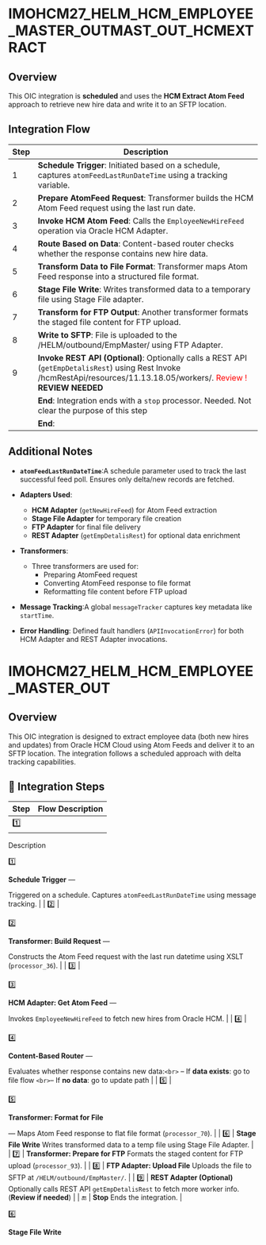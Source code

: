 # IMOHCM27_HELM_HCM_EMPLOYEE_MASTER_OUTMAST_OUT_HCMEXTRACT
## Overview
This OIC integration is **scheduled** and uses the **HCM Extract Atom Feed** approach to retrieve new hire data and write it to an SFTP location.

## Integration Flow
| Step  | Description                                                                                                                                        |
| ----- | -------------------------------------------------------------------------------------------------------------------------------------------------- |
| 1 | **Schedule Trigger**: Initiated based on a schedule, captures `atomFeedLastRunDateTime` using a tracking variable.       |
| 2 | **Prepare AtomFeed Request**: Transformer builds the HCM Atom Feed request using the last run date.                       |
| 3 | **Invoke HCM Atom Feed**: Calls the `EmployeeNewHireFeed` operation via Oracle HCM Adapter.                           |
| 4 | **Route Based on Data**: Content-based router checks whether the response contains new hire data.                         |
| 5 | **Transform Data to File Format**: Transformer maps Atom Feed response into a structured file format.                     |
| 6 | **Stage File Write**: Writes transformed data to a temporary file using Stage File adapter.                               |
| 7 | **Transform for FTP Output**: Another transformer formats the staged file content for FTP upload.                         |
| 8 | **Write to SFTP**: File is uploaded to the /HELM/outbound/EmpMaster/ using FTP Adapter.                                  |
| 9 | **Invoke REST API (Optional)**: Optionally calls a REST API (`getEmpDetalisRest`) using Rest Invoke /hcmRestApi/resources/11.13.18.05/workers/.  <font color='red'>Review !</font> **REVIEW NEEDED**
|    | **End**: Integration ends with a `stop` processor.   Needed. Not clear the purpose of this step</font>
|    | **End**:                                                                                      |

## Additional Notes

- **`atomFeedLastRunDateTime`**:A schedule parameter used to track the last successful feed poll. Ensures only delta/new records are fetched.
- **Adapters Used**:

  - **HCM Adapter** (`getNewHireFeed`) for Atom Feed extraction
  - **Stage File Adapter** for temporary file creation
  - **FTP Adapter** for final file delivery
  - **REST Adapter** (`getEmpDetalisRest`) for optional data enrichment
- **Transformers**:
  - Three transformers are used for:
    - Preparing AtomFeed request
    - Converting AtomFeed response to file format
    - Reformatting file content before FTP upload
- **Message Tracking**:A global `messageTracker` captures key metadata like `startTime`.
- **Error Handling**:
  Defined fault handlers (`APIInvocationError`) for both HCM Adapter and REST Adapter invocations.

# IMOHCM27_HELM_HCM_EMPLOYEE_MASTER_OUT
## Overview
This OIC integration is designed to extract employee data (both new hires and updates) from Oracle HCM Cloud using Atom Feeds and deliver it to an SFTP location. The integration follows a scheduled approach with delta tracking capabilities.

 ## 🧭 Integration Steps

| Step  | Flow Description                                                                                                                                                                      |
| ----- | -------------------------------------------------------------------------------------------------------------------------------------------------------------------------------------- |
| 1️⃣ | 

Description

1️⃣

**Schedule Trigger** — 

Triggered on a schedule. Captures `atomFeedLastRunDateTime` using message tracking.                                                                    |
| 2️⃣ | 

2️⃣

**Transformer: Build Request** — 

Constructs the Atom Feed request with the last run datetime using XSLT (`processor_36`).                                                     |
| 3️⃣ | 

3️⃣

**HCM Adapter: Get Atom Feed** — 

Invokes `EmployeeNewHireFeed` to fetch new hires from Oracle HCM.                                                                            |
| 4️⃣ | 

4️⃣

**Content-Based Router** — 

Evaluates whether response contains new data:`<br>` – If **data exists**: go to file flow `<br>`– If **no data**: go to update path |
| 5️⃣ | 

5️⃣

**Transformer: Format for File** 

— Maps Atom Feed response to flat file format (`processor_70`).                                                                              |
| 6️⃣ | **Stage File Write**  Writes transformed data to a temp file using Stage File Adapter.                                                                                         |
| 7️⃣ | **Transformer: Prepare for FTP**  Formats the staged content for FTP upload (`processor_93`).                                                                                |
| 8️⃣ | **FTP Adapter: Upload File**  Uploads the file to SFTP at `/HELM/outbound/EmpMaster/`.                                                                                       |
| 9️⃣ | **REST Adapter (Optional)**  Optionally calls REST API `getEmpDetalisRest` to fetch more worker info. (**Review if needed**)                                           |
| 🔚    | **Stop**  Ends the integration.                                                                                                                                |

6️⃣

**Stage File Write**
                
<!--stackedit_data:
eyJoaXN0b3J5IjpbNjM3MDM0OTE0LDEzNDcxMzY5NDUsLTExNj
MwMTcxMzcsMzYwMDgzNDQyLC0xMDc4MjYwNzA1LDE0MTUzNDg4
MTUsLTExMTQ4NzY2NTEsLTgyNzk0NTY4NiwtNjIyMTQ0NzExXX
0=
-->